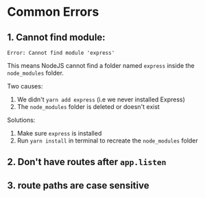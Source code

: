 # Common Errors

## 1. Cannot find module:
```
Error: Cannot find module 'express' 
```

This means NodeJS cannot find a folder named `express` inside the `node_modules` folder.

Two causes:
1. We didn't `yarn add express` (i.e we never installed Express)
2. The `node_modules` folder is deleted or doesn't exist

Solutions:
1. Make sure `express` is installed
2. Run `yarn install` in terminal to recreate the `node_modules` folder

## 2. Don't have routes after `app.listen`

## 3. route paths are case sensitive
